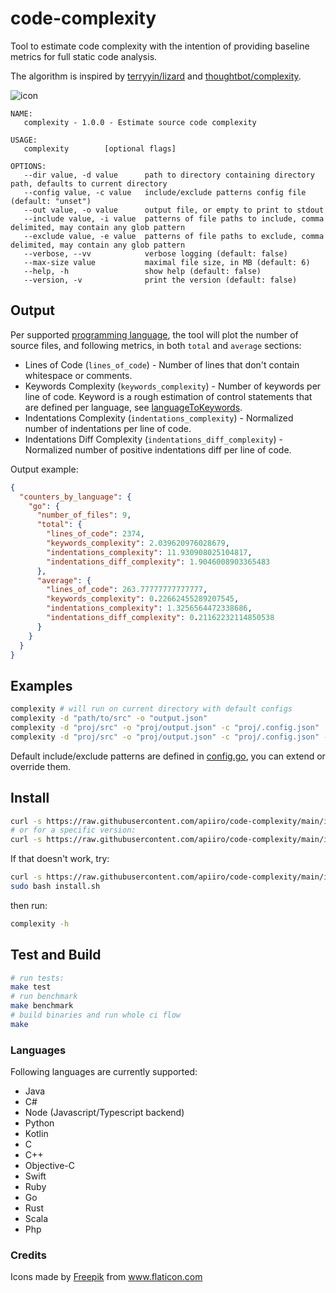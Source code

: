 # code-complexity

Tool to estimate code complexity with the intention of providing baseline metrics for full static code analysis.

The algorithm is inspired by [terryyin/lizard](https://github.com/terryyin/lizard) and [thoughtbot/complexity](https://github.com/thoughtbot/complexity).

![icon](code-complexity.png)

```
NAME:
   complexity - 1.0.0 - Estimate source code complexity

USAGE:
   complexity        [optional flags]

OPTIONS:
   --dir value, -d value      path to directory containing directory path, defaults to current directory
   --config value, -c value   include/exclude patterns config file (default: "unset")
   --out value, -o value      output file, or empty to print to stdout
   --include value, -i value  patterns of file paths to include, comma delimited, may contain any glob pattern
   --exclude value, -e value  patterns of file paths to exclude, comma delimited, may contain any glob pattern
   --verbose, --vv            verbose logging (default: false)
   --max-size value           maximal file size, in MB (default: 6)
   --help, -h                 show help (default: false)
   --version, -v              print the version (default: false)
```

## Output

Per supported [programming language](#languages), the tool will plot the number of source files, and following metrics, in both `total` and `average` sections:

* Lines of Code (`lines_of_code`) - Number of lines that don't contain whitespace or comments.
* Keywords Complexity (`keywords_complexity`) - Number of keywords per line of code. Keyword is a rough estimation of control statements that are defined per language, see [languageToKeywords](calculate/keywords.go).
* Indentations Complexity (`indentations_complexity`) - Normalized number of indentations per line of code.
* Indentations Diff Complexity (`indentations_diff_complexity`) - Normalized number of positive indentations diff per line of code.

Output example:

```json
{
  "counters_by_language": {
    "go": {
      "number_of_files": 9,
      "total": {
        "lines_of_code": 2374,
        "keywords_complexity": 2.039620976028679,
        "indentations_complexity": 11.930908025104817,
        "indentations_diff_complexity": 1.9046008903365483
      },
      "average": {
        "lines_of_code": 263.77777777777777,
        "keywords_complexity": 0.22662455289207545,
        "indentations_complexity": 1.3256564472338686,
        "indentations_diff_complexity": 0.21162232114850538
      }
    }
  }
}
```

## Examples

```bash
complexity # will run on current directory with default configs
complexity -d "path/to/src" -o "output.json"
complexity -d "proj/src" -o "proj/output.json" -c "proj/.config.json"
complexity -d "proj/src" -o "proj/output.json" -c "proj/.config.json" -i 'src/**,**.js,**.ts' -e 'test/**'
```

Default include/exclude patterns are defined in [config.go](options/config.go), you can extend or override them.

## Install

```bash
curl -s https://raw.githubusercontent.com/apiiro/code-complexity/main/install.sh | sudo bash
# or for a specific version:
curl -s https://raw.githubusercontent.com/apiiro/code-complexity/main/install.sh | sudo bash -s 1.4
```

If that doesn't work, try:
```bash
curl -s https://raw.githubusercontent.com/apiiro/code-complexity/main/install.sh -o install.sh
sudo bash install.sh
```

then run:

```bash
complexity -h
```

## Test and Build

```bash
# run tests:
make test
# run benchmark
make benchmark
# build binaries and run whole ci flow
make
```

### Languages

Following languages are currently supported:

* Java
* C#
* Node (Javascript/Typescript backend)
* Python
* Kotlin
* C
* C++
* Objective-C
* Swift
* Ruby
* Go
* Rust
* Scala
* Php

### Credits

<div>Icons made by <a href="https://www.freepik.com" title="Freepik">Freepik</a> from <a href="https://www.flaticon.com/" title="Flaticon">www.flaticon.com</a></div>
